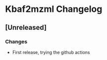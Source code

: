<!-- Keep a Changelog guide -> https://keepachangelog.com -->

# Kbaf2mzml Changelog

## [Unreleased]
### Changes
- First release, trying the github actions
